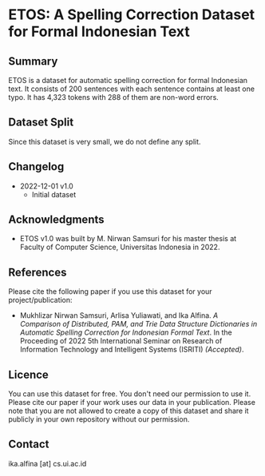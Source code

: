 # ETOS: A Spelling Correction Dataset for Formal Indonesian Text


## Summary

ETOS is a dataset for automatic spelling correction for formal Indonesian text. It consists of 200 sentences with each sentence contains at least one typo. It has 4,323 tokens with 288 of them are non-word errors. 

## Dataset Split

Since this dataset is very small, we do not define any split.

## Changelog
* 2022-12-01 v1.0
  * Initial dataset

## Acknowledgments
* ETOS v1.0 was built by M. Nirwan Samsuri for his master thesis at Faculty of Computer Science, Universitas Indonesia in 2022.

## References

Please cite the following paper if you use this dataset for your project/publication:

* Mukhlizar Nirwan Samsuri, Arlisa Yuliawati, and Ika Alfina. _A Comparison of Distributed, PAM, and Trie Data Structure Dictionaries in Automatic Spelling Correction for Indonesian Formal Text_. In the Proceeding of 2022 5th International Seminar on Research of Information Technology and Intelligent Systems (ISRITI) _(Accepted)_. 


## Licence
You can use this dataset for free. You don't need our permission to use it. Please cite our paper if your work uses our data in your publication.
Please note that you are not allowed to create a copy of this dataset and share it publicly in your own repository without our permission.

## Contact
ika.alfina [at] cs.ui.ac.id
